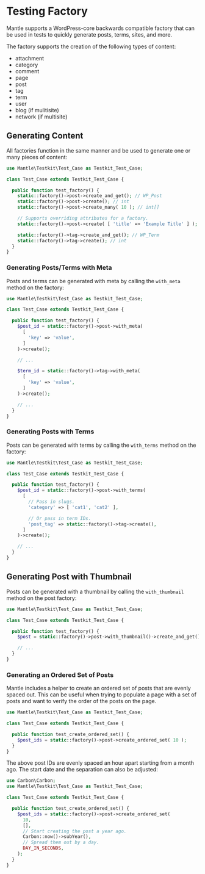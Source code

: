 # Testing Factory

Mantle supports a WordPress-core backwards compatible factory that can be used
in tests to quickly generate posts, terms, sites, and more.

The factory supports the creation of the following types of content:

* attachment
* category
* comment
* page
* post
* tag
* term
* user
* blog (if mulitisite)
* network (if multisite)

## Generating Content

All factories function in the same manner and be used to generate one or many
pieces of content:

```php
use Mantle\Testkit\Test_Case as Testkit_Test_Case;

class Test_Case extends Testkit_Test_Case {

  public function test_factory() {
    static::factory()->post->create_and_get(); // WP_Post
    static::factory()->post->create(); // int
    static::factory()->post->create_many( 10 ); // int[]

    // Supports overriding attributes for a factory.
    static::factory()->post->create( [ 'title' => 'Example Title' ] );

    static::factory()->tag->create_and_get(); // WP_Term
    static::factory()->tag->create(); // int
  }
}
```

### Generating Posts/Terms with Meta

Posts and terms can be generated with meta by calling the `with_meta` method on
the factory:

```php
use Mantle\Testkit\Test_Case as Testkit_Test_Case;

class Test_Case extends Testkit_Test_Case {

  public function test_factory() {
    $post_id = static::factory()->post->with_meta(
      [
        'key' => 'value',
      ]
    )->create();

    // ...

    $term_id = static::factory()->tag->with_meta(
      [
        'key' => 'value',
      ]
    )->create();

    // ...
  }
}
```

### Generating Posts with Terms

Posts can be generated with terms by calling the `with_terms` method on the
factory:

```php
use Mantle\Testkit\Test_Case as Testkit_Test_Case;

class Test_Case extends Testkit_Test_Case {

  public function test_factory() {
    $post_id = static::factory()->post->with_terms(
      [
        // Pass in slugs.
        'category' => [ 'cat1', 'cat2' ],

        // Or pass in term IDs.
        'post_tag' => static::factory()->tag->create(),
      ]
    )->create();

    // ...
  }
}
```

## Generating Post with Thumbnail

Posts can be generated with a thumbnail by calling the `with_thumbnail` method
on the post factory:

```php
use Mantle\Testkit\Test_Case as Testkit_Test_Case;

class Test_Case extends Testkit_Test_Case {

  public function test_factory() {
    $post = static::factory()->post->with_thumbnail()->create_and_get();

    // ...
  }
}
```

### Generating an Ordered Set of Posts

Mantle includes a helper to create an ordered set of posts that are evenly
spaced out. This can be useful when trying to populate a page with a set of
posts and want to verify the order of the posts on the page.

```php
use Mantle\Testkit\Test_Case as Testkit_Test_Case;

class Test_Case extends Testkit_Test_Case {

  public function test_create_ordered_set() {
    $post_ids = static::factory()->post->create_ordered_set( 10 );
  }
}
```

The above post IDs are evenly spaced an hour apart starting from a month ago.
The start date and the separation can also be adjusted:

```php
use Carbon\Carbon;
use Mantle\Testkit\Test_Case as Testkit_Test_Case;

class Test_Case extends Testkit_Test_Case {

  public function test_create_ordered_set() {
    $post_ids = static::factory()->post->create_ordered_set(
      10,
      [],
      // Start creating the post a year ago.
      Carbon::now()->subYear(),
      // Spread them out by a day.
      DAY_IN_SECONDS,
    );
  }
}
```